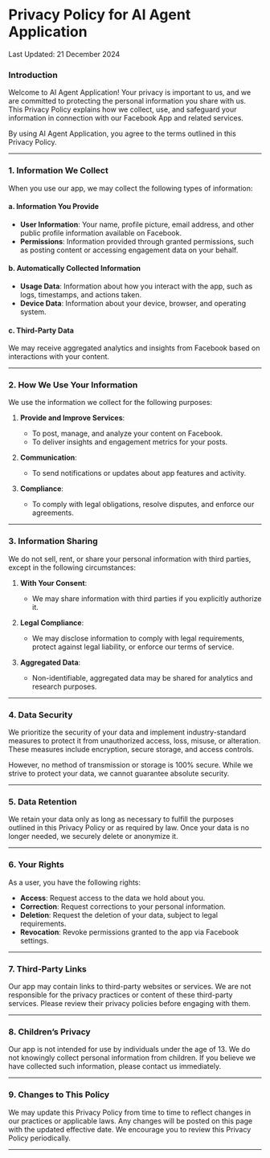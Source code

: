 # Privacy Policy for AI Agent Application #

Last Updated: 21 December 2024

### **Introduction**
Welcome to AI Agent Application! Your privacy is important to us, and we are committed to protecting the personal information you share with us. This Privacy Policy explains how we collect, use, and safeguard your information in connection with our Facebook App and related services.

By using AI Agent Application, you agree to the terms outlined in this Privacy Policy.

---

### **1. Information We Collect**
When you use our app, we may collect the following types of information:

#### **a. Information You Provide**
- **User Information**: Your name, profile picture, email address, and other public profile information available on Facebook.
- **Permissions**: Information provided through granted permissions, such as posting content or accessing engagement data on your behalf.

#### **b. Automatically Collected Information**
- **Usage Data**: Information about how you interact with the app, such as logs, timestamps, and actions taken.
- **Device Data**: Information about your device, browser, and operating system.

#### **c. Third-Party Data**
We may receive aggregated analytics and insights from Facebook based on interactions with your content.

---

### **2. How We Use Your Information**
We use the information we collect for the following purposes:

1. **Provide and Improve Services**:
   - To post, manage, and analyze your content on Facebook.
   - To deliver insights and engagement metrics for your posts.

2. **Communication**:
   - To send notifications or updates about app features and activity.

3. **Compliance**:
   - To comply with legal obligations, resolve disputes, and enforce our agreements.

---

### **3. Information Sharing**
We do not sell, rent, or share your personal information with third parties, except in the following circumstances:

1. **With Your Consent**:
   - We may share information with third parties if you explicitly authorize it.

2. **Legal Compliance**:
   - We may disclose information to comply with legal requirements, protect against legal liability, or enforce our terms of service.

3. **Aggregated Data**:
   - Non-identifiable, aggregated data may be shared for analytics and research purposes.

---

### **4. Data Security**
We prioritize the security of your data and implement industry-standard measures to protect it from unauthorized access, loss, misuse, or alteration. These measures include encryption, secure storage, and access controls.

However, no method of transmission or storage is 100% secure. While we strive to protect your data, we cannot guarantee absolute security.

---

### **5. Data Retention**
We retain your data only as long as necessary to fulfill the purposes outlined in this Privacy Policy or as required by law. Once your data is no longer needed, we securely delete or anonymize it.

---

### **6. Your Rights**
As a user, you have the following rights:

- **Access**: Request access to the data we hold about you.
- **Correction**: Request corrections to your personal information.
- **Deletion**: Request the deletion of your data, subject to legal requirements.
- **Revocation**: Revoke permissions granted to the app via Facebook settings.

---

### **7. Third-Party Links**
Our app may contain links to third-party websites or services. We are not responsible for the privacy practices or content of these third-party services. Please review their privacy policies before engaging with them.

---

### **8. Children’s Privacy**
Our app is not intended for use by individuals under the age of 13. We do not knowingly collect personal information from children. If you believe we have collected such information, please contact us immediately.

---

### **9. Changes to This Policy**
We may update this Privacy Policy from time to time to reflect changes in our practices or applicable laws. Any changes will be posted on this page with the updated effective date. We encourage you to review this Privacy Policy periodically.

---

